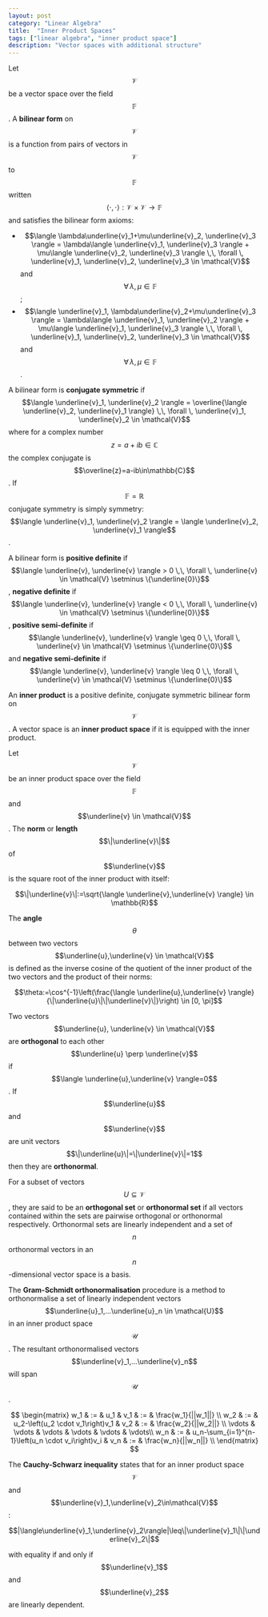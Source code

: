 ```yaml
---
layout: post
category: "Linear Algebra"
title:  "Inner Product Spaces"
tags: ["linear algebra", "inner product space"]
description: "Vector spaces with additional structure"
---
```


Let $$\mathcal{V}$$ be a vector space over the field $$\mathbb{F}$$. A **bilinear form** on $$\mathcal{V}$$ is a function from pairs of vectors in $$\mathcal{V}$$ to $$\mathbb{F}$$ written $$\langle \cdot, \cdot \rangle : \mathcal{V}\times\mathcal{V} \rightarrow \mathbb{F}$$ and satisfies the bilinear form axioms:
- $$\langle \lambda\underline{v}_1+\mu\underline{v}_2, \underline{v}_3 \rangle = \lambda\langle \underline{v}_1, \underline{v}_3 \rangle + \mu\langle \underline{v}_2, \underline{v}_3 \rangle \,\, \forall \, \underline{v}_1, \underline{v}_2, \underline{v}_3 \in \mathcal{V}$$ and $$\forall \, \lambda, \mu \in \mathbb{F}$$;
- $$\langle \underline{v}_1, \lambda\underline{v}_2+\mu\underline{v}_3 \rangle = \lambda\langle \underline{v}_1, \underline{v}_2 \rangle + \mu\langle \underline{v}_1, \underline{v}_3 \rangle \,\, \forall \, \underline{v}_1, \underline{v}_2, \underline{v}_3 \in \mathcal{V}$$ and $$\forall \, \lambda, \mu \in \mathbb{F}$$.

A bilinear form is **conjugate symmetric** if $$\langle \underline{v}_1, \underline{v}_2 \rangle = \overline{\langle \underline{v}_2, \underline{v}_1 \rangle} \,\, \forall \, \underline{v}_1, \underline{v}_2 \in \mathcal{V}$$ where for a complex number $$z=a+ib\in\mathbb{C}$$ the complex conjugate is $$\overline{z}=a-ib\in\mathbb{C}$$. If $$\mathbb{F}=\mathbb{R}$$ conjugate symmetry is simply symmetry: $$\langle \underline{v}_1, \underline{v}_2 \rangle = \langle \underline{v}_2, \underline{v}_1 \rangle$$.

A bilinear form is **positive definite** if $$\langle \underline{v}, \underline{v} \rangle > 0 \,\, \forall \, \underline{v} \in \mathcal{V} \setminus \{\underline{0}\}$$, **negative definite** if $$\langle \underline{v}, \underline{v} \rangle < 0 \,\, \forall \, \underline{v} \in \mathcal{V} \setminus \{\underline{0}\}$$, **positive semi-definite** if $$\langle \underline{v}, \underline{v} \rangle \geq 0 \,\, \forall \, \underline{v} \in \mathcal{V} \setminus \{\underline{0}\}$$ and **negative semi-definite** if $$\langle \underline{v}, \underline{v} \rangle \leq 0 \,\, \forall \, \underline{v} \in \mathcal{V} \setminus \{\underline{0}\}$$

An **inner product** is a positive definite, conjugate symmetric bilinear form on $$\mathcal{V}$$. A vector space is an **inner product space** if it is equipped with the inner product.

Let $$\mathcal{V}$$ be an inner product space over the field $$\mathbb{F}$$ and $$\underline{v} \in \mathcal{V}$$. The **norm** or **length** $$\|\underline{v}\|$$ of $$\underline{v}$$ is the square root of the inner product with itself:

$$\|\underline{v}\|:=\sqrt{\langle \underline{v},\underline{v} \rangle} \in \mathbb{R}$$

The **angle** $$\theta$$ between two vectors $$\underline{u},\underline{v} \in \mathcal{V}$$ is defined as the inverse cosine of the quotient of the inner product of the two vectors and the product of their norms:

$$\theta:=\cos^{-1}\left(\frac{\langle \underline{u},\underline{v} \rangle}{\|\underline{u}\|\|\underline{v}\|}\right) \in [0, \pi]$$

Two vectors $$\underline{u}, \underline{v} \in \mathcal{V}$$ are **orthogonal** to each other $$\underline{u} \perp \underline{v}$$ if $$\langle \underline{u},\underline{v} \rangle=0$$. If $$\underline{u}$$ and  $$\underline{v}$$ are unit vectors $$\|\underline{u}\|=\|\underline{v}\|=1$$ then they are **orthonormal**.

For a subset of vectors $$U \subseteq \mathcal{V}$$, they are said to be an **orthogonal set** or **orthonormal set** if all vectors contained within the sets are pairwise orthogonal or orthonormal respectively. Orthonormal sets are linearly independent and a set of $$n$$ orthonormal vectors in an $$n$$-dimensional vector space is a basis.

The **Gram-Schmidt orthonormalisation** procedure is a method to orthonormalise a set of linearly independent vectors $$\underline{u}_1,...\underline{u}_n \in \mathcal{U}$$ in an inner product space $$\mathcal{U}$$. The resultant orthonormalised vectors $$\underline{v}_1,...\underline{v}_n$$ will span $$\mathcal{U}$$.

$$
\begin{matrix}
w_1 & := & u_1 & v_1 & := & \frac{w_1}{||w_1||} \\
w_2 & := & u_2-\left(u_2 \cdot v_1\right)v_1 & v_2 & := & \frac{w_2}{||w_2||} \\
\vdots & \vdots & \vdots & \vdots & \vdots & \vdots\\
w_n & := & u_n-\sum_{i=1}^{n-1}\left(u_n \cdot v_i\right)v_i & v_n & := & \frac{w_n}{||w_n||} \\
\end{matrix}
$$

The **Cauchy-Schwarz inequality** states that for an inner product space $$\mathcal{V}$$ and $$\underline{v}_1,\underline{v}_2\in\mathcal{V}$$:

$$|\langle\underline{v}_1,\underline{v}_2\rangle|\leq\|\underline{v}_1\|\|\underline{v}_2\|$$

with equality if and only if $$\underline{v}_1$$ and $$\underline{v}_2$$ are linearly dependent.